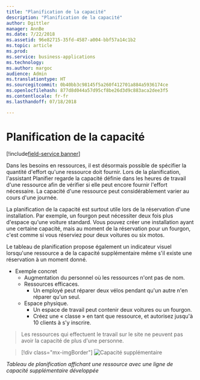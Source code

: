 ```yaml
---
title: "Planification de la capacité"
description: "Planification de la capacité"
author: Dgittler
manager: AnnBe
ms.date: 7/22/2018
ms.assetid: 96e82715-35fd-4587-a004-bbf57a14c1b2
ms.topic: article
ms.prod: 
ms.service: business-applications
ms.technology: 
ms.author: margoc
audience: Admin
ms.translationtype: HT
ms.sourcegitcommit: 0b40bb3c98145f5a260f412701a884a5936174ce
ms.openlocfilehash: 877d8d044a57d95cf8be26d3d9c883aca2dee3f5
ms.contentlocale: fr-fr
ms.lasthandoff: 07/18/2018

---
```





#  <a name="capacity-scheduling"></a>Planification de la capacité

[!include[field-service banner](../../../includes/field-service.md)]



Dans les besoins en ressources, il est désormais possible de spécifier la quantité d'effort qu'une ressource doit fournir. Lors de la planification, l'assistant Planifier regarde la capacité définie dans les heures de travail d'une ressource afin de vérifier si elle peut encore fournir l'effort nécessaire. La capacité d'une ressource peut considérablement varier au cours d'une journée.

La planification de la capacité est surtout utile lors de la réservation d'une installation. Par exemple, un fourgon peut nécessiter deux fois plus d'espace qu'une voiture standard. Vous pouvez créer une installation ayant une certaine capacité, mais au moment de la réservation pour un fourgon, c'est comme si vous réserviez pour deux voitures ou six motos.

Le tableau de planification propose également un indicateur visuel lorsqu'une ressource a de la capacité supplémentaire même s'il existe une réservation à un moment donné.

* Exemple concret
    * Augmentation du personnel où les ressources n'ont pas de nom.
    * Ressources efficaces.
        * Un employé peut réparer deux vélos pendant qu'un autre n'en réparer qu'un seul.
    * Espace physique.
        * Un espace de travail peut contenir deux voitures ou un fourgon.
        * Créez une « classe » en tant que ressource, et autorisez jusqu'à 10 clients à s'y inscrire.
> Les ressources qui effectuent le travail sur le site ne peuvent pas avoir la capacité de plus d'une personne.

> [!div class="mx-imgBorder"]
> ![](media/Additional-Capacity.png "Capacité supplémentaire")
<!-- picture -->

*Tableau de planification affichant une ressource avec une ligne de capacité supplémentaire développée*

